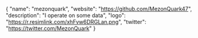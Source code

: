 {
  "name": "mezonquark",
  "website": "https://github.com/MezonQuark47",
  "description": "I operate on some data",
  "logo": "https://r.resimlink.com/xhFvw6DRGLan.png",
  "twitter": "https://twitter.com/MezonQuark"
}

